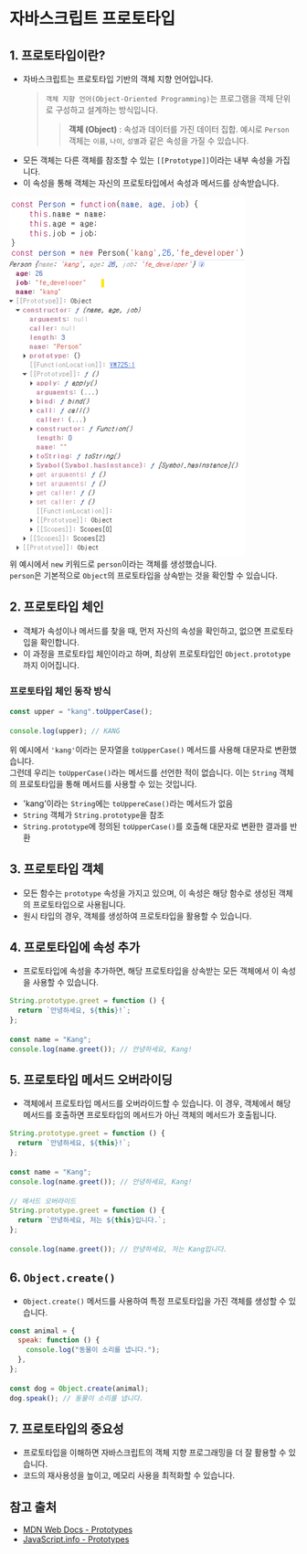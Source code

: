 # 자바스크립트 프로토타입

## 1. 프로토타입이란?

- 자바스크립트는 프로토타입 기반의 객체 지향 언어입니다.
  > `객체 지향 언어(Object-Oriented Programming)`는 프로그램을 객체 단위로 구성하고 설계하는 방식입니다.
  >
  > > **객체 (Object)** : 속성과 데이터를 가진 데이터 집합. 예시로 `Person` 객체는 `이름`, `나이`, `성별`과 같은 속성을 가질 수 있습니다.
- 모든 객체는 다른 객체를 참조할 수 있는 `[[Prototype]]`이라는 내부 속성을 가집니다.
- 이 속성을 통해 객체는 자신의 프로토타입에서 속성과 메서드를 상속받습니다.

![prototype](./images/image_prototype.png)<br/>
위 예시에서 `new` 키워드로 `person`이라는 객체를 생성했습니다.<br/>
`person`은 기본적으로 `Object`의 프로토타입을 상속받는 것을 확인할 수 있습니다.

## 2. 프로토타입 체인

- 객체가 속성이나 메서드를 찾을 때, 먼저 자신의 속성을 확인하고, 없으면 프로토타입을 확인합니다.
- 이 과정을 프로토타입 체인이라고 하며, 최상위 프로토타입인 `Object.prototype`까지 이어집니다.

### 프로토타입 체인 동작 방식

```javascript
const upper = "kang".toUpperCase();

console.log(upper); // KANG
```

위 예시에서 `'kang'`이라는 문자열을 `toUpperCase()` 메서드를 사용해 대문자로 변환했습니다.<br/>
그런데 우리는 `toUpperCase()`라는 메서드를 선언한 적이 없습니다. 이는 `String` 객체의 프로토타입을 통해 메서드를 사용할 수 있는 것입니다.

- 'kang'이라는 `String`에는 `toUppereCase()`라는 메서드가 없음
- `String` 객체가 `String.prototype`을 참조
- `String.prototype`에 정의된 `toUpperCase()`를 호출해 대문자로 변환한 결과를 반환

## 3. 프로토타입 객체

- 모든 함수는 `prototype` 속성을 가지고 있으며, 이 속성은 해당 함수로 생성된 객체의 프로토타입으로 사용됩니다.
- 원시 타입의 경우, 객체를 생성하여 프로토타입을 활용할 수 있습니다.

## 4. 프로토타입에 속성 추가

- 프로토타입에 속성을 추가하면, 해당 프로토타입을 상속받는 모든 객체에서 이 속성을 사용할 수 있습니다.

```javascript
String.prototype.greet = function () {
  return `안녕하세요, ${this}!`;
};

const name = "Kang";
console.log(name.greet()); // 안녕하세요, Kang!
```

## 5. 프로토타입 메서드 오버라이딩

- 객체에서 프로토타입 메서드를 오버라이드할 수 있습니다. 이 경우, 객체에서 해당 메서드를 호출하면 프로토타입의 메서드가 아닌 객체의 메서드가 호출됩니다.

```javascript
String.prototype.greet = function () {
  return `안녕하세요, ${this}!`;
};

const name = "Kang";
console.log(name.greet()); // 안녕하세요, Kang!

// 메서드 오버라이드
String.prototype.greet = function () {
  return `안녕하세요, 저는 ${this}입니다.`;
};

console.log(name.greet()); // 안녕하세요, 저는 Kang입니다.
```

## 6. `Object.create()`

- `Object.create()` 메서드를 사용하여 특정 프로토타입을 가진 객체를 생성할 수 있습니다.

```javascript
const animal = {
  speak: function () {
    console.log("동물이 소리를 냅니다.");
  },
};

const dog = Object.create(animal);
dog.speak(); // 동물이 소리를 냅니다.
```

## 7. 프로토타입의 중요성

- 프로토타입을 이해하면 자바스크립트의 객체 지향 프로그래밍을 더 잘 활용할 수 있습니다.
- 코드의 재사용성을 높이고, 메모리 사용을 최적화할 수 있습니다.

## 참고 출처

- [MDN Web Docs - Prototypes](https://developer.mozilla.org/en-US/docs/Learn/JavaScript/Objects/Inheritance#prototypes)
- [JavaScript.info - Prototypes](https://javascript.info/prototype-inheritance)
